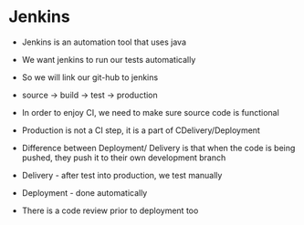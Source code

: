 # Jenkins
- Jenkins is an automation tool that uses java
- We want jenkins to run our tests automatically
- So we will link our git-hub to jenkins

- source -> build -> test -> production
- In order to enjoy CI, we need to make sure source code is functional
- Production is not a CI step, it is a part of CDelivery/Deployment
- Difference between Deployment/ Delivery is that when the code is being pushed, they push it to their own development branch
- Delivery - after test into production, we test manually
- Deployment - done automatically
- There is a code review prior to deployment too
